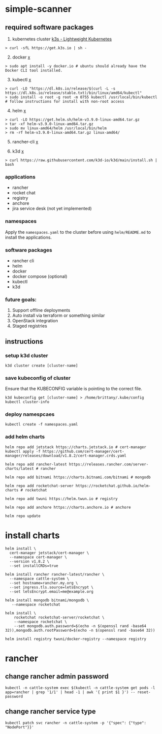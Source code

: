 # simple-scanner

## required software packages
1. kubernetes cluster [k3s - Lightweight Kubernetes](https://k3s.io/)
```
> curl -sfL https://get.k3s.io | sh -
```
2. docker [x](https://docs.docker.com/engine/install/ubuntu/)
```
> sudo apt install -y docker.io # ubuntu should already have the Docker CLI tool installed.
```
3. kubectl [x](https://kubernetes.io/docs/tasks/tools/install-kubectl-linux/#install-kubectl-binary-with-curl-on-linux)
```
> curl -LO "https://dl.k8s.io/release/$(curl -L -s https://dl.k8s.io/release/stable.txt)/bin/linux/amd64/kubectl"
> sudo install -o root -g root -m 0755 kubectl /usr/local/bin/kubectl # follow instructions for install with non-root access
```
4. helm [x](https://helm.sh/docs/intro/install/)
```
> curl -LO https://get.helm.sh/helm-v3.9.0-linux-amd64.tar.gz
> tar -xf helm-v3.9.0-linux-amd64.tar.gz
> sudo mv linux-amd64/helm /usr/local/bin/helm
> rm -rf helm-v3.9.0-linux-amd64.tar.gz linux-amd64/
```
5. rancher-cli [x](https://rancher.com/docs/rancher/v2.5/en/cli/#download-rancher-cli)

6. k3d [x](https://k3d.io/v5.4.4/#install-script)
```
> curl https://raw.githubusercontent.com/k3d-io/k3d/main/install.sh | bash
```

### applications
- rancher
- rocket chat
- registry
- anchore
- jira service desk (not yet implemented)

### namespaces
Apply the `namespaces.yaml` to the cluster before using `helm/README.md` to install the applications.

### software packages
- rancher cli
- helm
- docker
- docker compose (optional)
- kubectl
- k3d

### future goals:
1. Support offline deployments
2. Auto install via terraform or something similar
3. OpenStack integration
4. Staged registries

## instructions

### setup k3d cluster
```
k3d cluster create [cluster-name]
```

### save kubeconfig of cluster
Ensure that the KUBECONFIG variable is pointing to the correct file.
```
k3d kubeconfig get [cluster-name] > /home/brittany/.kube/config
kubectl cluster-info
```

### deploy namespcaes
```
kubectl create -f namespaces.yaml
```

### add helm charts
```
helm repo add jetstack https://charts.jetstack.io # cert-manager
kubectl apply -f https://github.com/cert-manager/cert-manager/releases/download/v1.8.2/cert-manager.crds.yaml

helm repo add rancher-latest https://releases.rancher.com/server-charts/latest # rancher

helm repo add bitnami https://charts.bitnami.com/bitnami # mongodb

helm repo add rocketchat-server https://rocketchat.github.io/helm-charts # rocketchat

helm repo add twuni https://helm.twun.io # registry

helm repo add anchore https://charts.anchore.io # anchore

helm repo update
```

# install charts
```
helm install \
  cert-manager jetstack/cert-manager \
  --namespace cert-manager \
  --version v1.8.2 \
  --set installCRDs=true

helm install rancher rancher-latest/rancher \
  --namespace cattle-system \
  --set hostname=rancher.my.org \
  --set ingress.tls.source=letsEncrypt \
  --set letsEncrypt.email=me@example.org
  
helm install mongodb bitnami/mongodb \
   --namespace rocketchat

helm install \
    rocketchat rocketchat-server/rocketchat \
    --namespace rocketchat \ 
    --set mongodb.auth.password=$(echo -n $(openssl rand -base64 32)),mongodb.auth.rootPassword=$(echo -n $(openssl rand -base64 32))

helm install registry twuni/docker-registry --namespace registry
```

# rancher
## change rancher admin password
```
kubectl -n cattle-system exec $(kubectl -n cattle-system get pods -l app=rancher | grep '1/1' | head -1 | awk '{ print $1 }') -- reset-password
```
## change rancher service type
```
kubectl patch svc rancher -n cattle-system -p '{"spec": {"type": "NodePort"}}'
```
